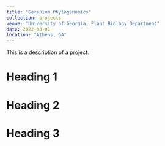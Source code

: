 ```yaml
---
title: "Geranium Phylogenomics"
collection: projects
venue: "University of Georgia, Plant Biology Department"
date: 2022-08-01
location: "Athens, GA"
---
```


This is a description of a project.

Heading 1
======

Heading 2
======

Heading 3
======
